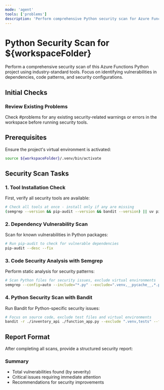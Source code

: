 ```yaml
---
mode: 'agent'
tools: ['problems']
description: 'Perform comprehensive Python security scan for Azure Functions project'
---
```


# Python Security Scan for ${workspaceFolder}

Perform a comprehensive security scan of this Azure Functions Python project using industry-standard tools. Focus on identifying vulnerabilities in dependencies, code patterns, and security configurations.

## Initial Checks

### Review Existing Problems
Check #problems for any existing security-related warnings or errors in the workspace before running security tools.

## Prerequisites

Ensure the project's virtual environment is activated:
```bash
source ${workspaceFolder}/.venv/bin/activate
```

## Security Scan Tasks

### 1. Tool Installation Check

First, verify all security tools are available:
```bash
# Check all tools at once - install only if any are missing
(semgrep --version && pip-audit --version && bandit --version) || uv pip install semgrep pip-audit bandit
```

### 2. Dependency Vulnerability Scan

Scan for known vulnerabilities in Python packages:
```bash
# Run pip-audit to check for vulnerable dependencies
pip-audit --desc --fix
```

### 3. Code Security Analysis with Semgrep

Perform static analysis for security patterns:
```bash
# Scan Python files for security issues, exclude virtual environments
semgrep --config=auto --include="*.py" --exclude=".venv,__pycache__,*.pyc" --json --output=semgrep-report.json .
```

### 4. Python Security Scan with Bandit

Run Bandit for Python-specific security issues:
```bash
# Focus on source code, exclude test files and virtual environments
bandit -r ./inventory_api ./function_app.py --exclude ".venv,tests" --format json -o bandit-report.json
```

## Report Format

After completing all scans, provide a structured security report:

### Summary
- Total vulnerabilities found (by severity)
- Critical issues requiring immediate attention
- Recommendations for security improvements